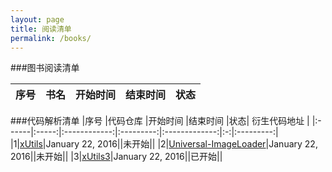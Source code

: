 ```yaml
---
layout: page
title: 阅读清单
permalink: /books/
---
```


###图书阅读清单

|序号	|书名 			                        	|开始时间 	|结束时间 		|状态|
|:------|:-----------------------------------------:|:---------:|:-------------:|:-:|

###代码解析清单
|序号	|代码仓库 			                        	|开始时间 	|结束时间 		|状态| 衍生代码地址 |
|:------|:-----:|:------------:|:---------:|:-------------:|:-:|:---------:|
|1|[xUtils](https://github.com/wyouflf/xUtils)|January 22, 2016||未开始||
|2|[Universal-ImageLoader](https://github.com/nostra13/Android-Universal-Image-Loader)|January 22, 2016||未开始||
|3|[xUtils3](https://github.com/wyouflf/xUtils3)|January 22, 2016||已开始||